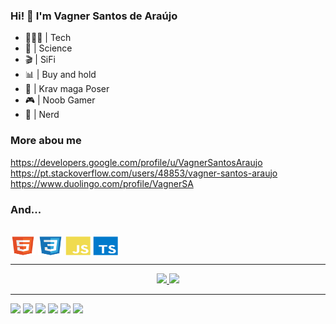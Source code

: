 ### Hi! 👋 I'm Vagner Santos de Araújo
- 👨🏻‍💻 | Tech
- 🚀 | Science
- 🎬 | SiFi
- 📊 | Buy and hold
- 🥋 | Krav maga Poser
- 🎮 | Noob Gamer
- 🖖 | Nerd

### More abou me
https://developers.google.com/profile/u/VagnerSantosAraujo
https://pt.stackoverflow.com/users/48853/vagner-santos-araujo
https://www.duolingo.com/profile/VagnerSA

### And...

<div style="display: inline_block"><br>
  <img align="center" alt="Vagner-HTML" height="30" width="40" src="https://raw.githubusercontent.com/devicons/devicon/master/icons/html5/html5-original.svg">
  <img align="center" alt="Vagner-CSS" height="30" width="40" src="https://raw.githubusercontent.com/devicons/devicon/master/icons/css3/css3-original.svg">
  <img align="center" alt="Vagner-Js" height="30" width="40" src="https://raw.githubusercontent.com/devicons/devicon/master/icons/javascript/javascript-plain.svg">
  <img align="center" alt="Vagner-Ts" height="30" width="40" src="https://raw.githubusercontent.com/devicons/devicon/master/icons/typescript/typescript-plain.svg">
</div>

---

<div align="center">
  <a href="https://beacons.ai/vagnersantosaraujo">
  <a href="https://github.com/vagnersantosaraujo">
  <img height="150em" src="https://github-readme-stats.vercel.app/api?username=vagnersantosaraujo&show_icons=true&theme=dracula&include_all_commits=true&count_private=true"/>
  <img height="150em" src="https://github-readme-stats.vercel.app/api/top-langs/?username=vagnersantosaraujo&layout=compact&langs_count=7&theme=dracula"/>
</div>

---

<div>
  <a href="https://www.youtube.com/channel/UCiSLJSe1s46KqbsOwz5QRTw" target="_blank"><img src="https://img.shields.io/badge/YouTube-FF0000?style=for-the-badge&logo=youtube&logoColor=white" target="_blank"></a>
  <a href="https://instagram.com/vagnersantosaraujo" target="_blank"><img src="https://img.shields.io/badge/-Instagram-%23E4405F?style=for-the-badge&logo=instagram&logoColor=white" target="_blank"></a>
 	<a href="https://www.twitch.tv/vagnersantosaraujo" target="_blank"><img src="https://img.shields.io/badge/Twitch-9146FF?style=for-the-badge&logo=twitch&logoColor=white" target="_blank"></a>
 <a href="https://discord.gg/yxqKeakYsz" target="_blank"><img src="https://img.shields.io/badge/Discord-7289DA?style=for-the-badge&logo=discord&logoColor=white" target="_blank"></a> 
  <a href = "mailto:vagnersantosaraujo@gmail.com"><img src="https://img.shields.io/badge/-Gmail-%23333?style=for-the-badge&logo=gmail&logoColor=white" target="_blank"></a>
  <a href="https://www.linkedin.com/in/vagnersantosaraujo" target="_blank"><img src="https://img.shields.io/badge/-LinkedIn-%230077B5?style=for-the-badge&logo=linkedin&logoColor=white" target="_blank"></a> 
</div>
